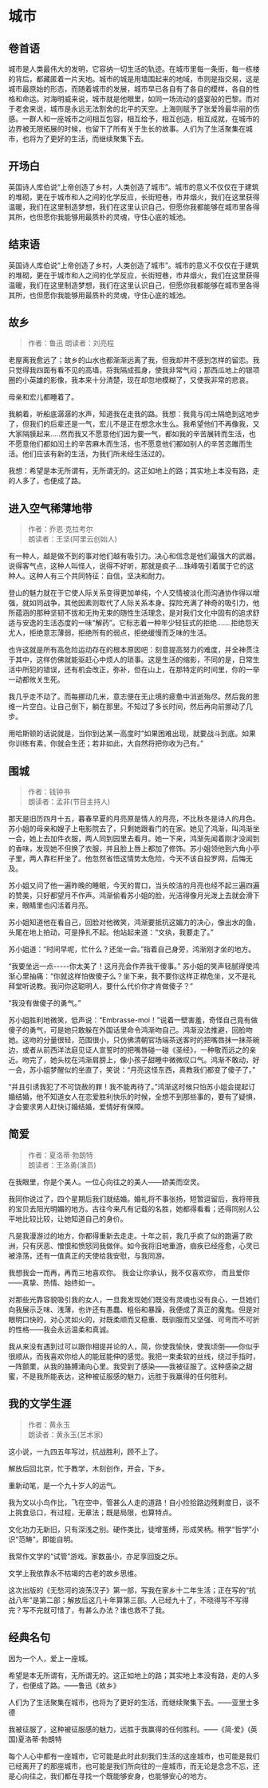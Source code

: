 # 城市

## 卷首语

城市是人类最伟大的发明，它容纳一切生活的轨迹。在城市里每一条街，每一栋楼的背后，都藏匿着一片天地。城市的城是用墙围起来的地域，市则是指交易，这是城市最原始的形态，而随着城市的发展，城市早已各自有了各自的模样，各自的性格和命运。对海明威来说，城市就是他眼里，如同一场流动的盛宴般的巴黎。而对于老舍来说，城市是永远无法割舍的北平的天空。上海则赋予了张爱玲最华丽的伤感。一群人和一座城市之间相互包容，相互给予，相互创造，相互成就，在城市的边界被无限拓展的时候，也留下了所有关于生长的故事。人们为了生活聚集在城市，也将为了更好的生活，而继续聚集下去。

## 开场白

英国诗人库伯说“上帝创造了乡村，人类创造了城市”。城市的意义不仅仅在于建筑的堆砌，更在于城市和人之间的化学反应，长街短巷，市井烟火，我们在这里获得温暖，我们在这里制造梦想，我们在这里认识自己，但愿你我都能够在城市里各得其所，也但愿你我能够用最质朴的灵魂，守住心底的城池。

## 结束语

英国诗人库伯说“上帝创造了乡村，人类创造了城市”。城市的意义不仅仅在于建筑的堆砌，更在于城市和人之间的化学反应，长街短巷，市井烟火，我们在这里获得温暖，我们在这里制造梦想，我们在这里认识自己，但愿你我都能够在城市里各得其所，也但愿你我能够用最质朴的灵魂，守住心底的城池。

## 故乡

> 作者：鲁迅	
> 朗读者：刘亮程	

老屋离我愈远了；故乡的山水也都渐渐远离了我，但我却并不感到怎样的留恋。我只觉得我四面有看不见的高墙，将我隔成孤身，使我非常气闷；那西瓜地上的银项圈的小英雄的影像，我本来十分清楚，现在却忽地模糊了，又使我非常的悲哀。

母亲和宏儿都睡着了。

我躺着，听船底潺潺的水声，知道我在走我的路。我想：我竟与闰土隔绝到这地步了，但我们的后辈还是一气，宏儿不是正在想念水生么。我希望他们不再像我，又大家隔膜起来.....然而我又不愿意他们因为要一气，都如我的辛苦展转而生活，也不愿意他们都如闰土的辛苦麻木而生活，也不愿意他们都如别人的辛苦恣雎而生活。他们应该有新的生活，为我们所未经生活过的。

我想：希望是本无所谓有，无所谓无的。这正如地上的路；其实地上本没有路，走的人多了，也便成了路。

## 进入空气稀薄地带

> 作者：乔恩·克拉考尔	
> 朗读者：王坚(阿里云创始人)	

有一种人，越是做不到的事对他们越有吸引力。决心和信念是他们最强大的武器。说得客气点，这种人叫怪人，说得不好听，那就是疯子....珠峰吸引着属于它的这种人。这种人有三个共同特征：自信，坚决和耐力。

登山的魅力就在于它使人际关系变得更加单纯，个人交情被淡化而沟通协作得以增强，就如同战争，其他因素则取代了人际关系本身。探险充满了神奇的吸引力，他所蕴涵的那种坚韧不拔和无拘无束的随性生活理念，是对我们文化中固有的追求舒适与安逸的生活态度的一味“解药”。它标志着一种年少轻狂式的拒绝.......拒绝怨天尤人，拒绝意志薄弱，拒绝所有的弱点，拒绝缓慢而乏味的生活。

也许这就是所有高危险运动存在的根本原因吧：刻意提高努力的难度，并全神贯注于其中，这样仿佛就能驱赶心中烦人的琐事。这是生活的缩影，不同的是，日常生活中所犯的错误，还有机会改正，弥补，但在山上，在那特定的时间里，你的一举一动都攸关生死。

我几乎走不动了。而每挪动几米，意志便在无止境的疲惫中消逝殆尽。然后我的思维一片空白。让自己倒下，躺在那里。不知过了多长时间，然后再向前挪动了几步。

用哈斯顿的话说就是，当你到达某一高度时“如果困难出现，就要战斗到底。如果你训练有素，你就会生还；若非如此，大自然将把你收为己有。”

## 围城

> 作者：钱钟书	
> 朗读者：孟非(节目主持人)	

那天是旧历四月十五，暮春早夏的月亮原是情人的月亮，不比秋冬是诗人的月色。苏小姐的母亲和嫂子上电影院去了，只剩她跟看门的在家。她见了鸿渐，叫鸿渐坐一会，她上去加件衣服，两人同到园里去看月。她一下来，鸿渐先闻着刚才没闻到的香味，发现她不但换了衣服，并且脸上唇上都加了修饰。苏小姐领他到六角小亭子里，两人靠栏杆坐了。他忽然省悟这情势太危险，今天不该自投罗网，后悔无及。

苏小姐又问了他一遍昨晚的睡眠，今天的胃口，当头皎洁的月亮也经不起三遍四遍的赞美，只好都望月不作声。鸿渐偷看苏小姐的脸，光洁得像月光泼上去就会滑下来，眼睛里也闪活着月亮。

苏小姐知道他在看自己，回脸对他微笑，鸿渐要抵抗这媚力的决心，像出水的鱼，头尾在地上拍动，可是挣扎不起。他站起来道：“文纨，我要走了。”

苏小姐道：“时间早呢，忙什么？还坐一会。”指着自己身旁，鸿渐刚才坐的地方。

“我要坐远一点-----你太美了！这月亮会作弄我干傻事。”
苏小姐的笑声轻腻得使鸿渐心里抽痛：“你就这样怕做傻子么？坐下来，我不要你这样正襟危坐，又不是礼拜堂听说教。我问你这聪明人，要什么代价你才肯做傻子？”

“我没有做傻子的勇气。”

苏小姐胜利地微笑，低声说：“Embrasse-moi！”说着一壁害羞，奇怪自己竟有做傻子的勇气，可是她只敢躲在外国话里命令鸿渐吻自己。鸿渐没法推避，回脸吻她。这吻的分量很轻，范围很小，只仿佛清朝官场端茶送客时的把嘴唇抹一抹茶碗边，或者从前西洋法庭见证人宣誓时的把嘴唇碰一碰《圣经》，一种敬而远之的亲近。吻完了，她头枕在鸿渐肩膀上，像小孩子甜睡中微微叹口气。鸿渐不敢动，好一会，苏小姐梦醒似的坐直了，笑说：“月亮这怪东西，真教我们都变了傻子了。”

“并且引诱我犯了不可饶赦的罪！我不能再待了。”鸿渐这时候只怕苏小姐会提起订婚结婚，他不知道女人在恋爱胜利快乐的时候，全想不到那些事的，要有了疑惧，才会要求男人赶快订婚结婚，爱情好有保障。

## 简爱

> 作者：夏洛蒂·勃朗特	
> 朗读者：王洛勇(演员)	

在我眼里，你是个美人。一位心向往之的美人——娇美而空灵。 

我同你说过了，四个星期后我们就结婚。婚礼将不事张扬，短暂逗留后，我将带我的宝贝去阳光明媚的地方。古往今来凡有记载的名胜，她都得看看；还得同别人公平地比较比较，让她知道自己的身价。 

凡是我漫游过的地方，你都得重新去走走。十年之前，我几乎疯了似的跑遍了欧洲，只有厌恶、憎恨和愤怒同我做伴。如今我将旧地重游，痼疾已经痊愈，心灵已被涤荡，还有一值真正的天使给我安慰，与我同游。 

我想我会一而再，再而三地喜欢你。 我会让你承认，我不仅喜欢你， 而且爱你——真挚、热情、始终如一。

对那些光靠容貌吸引我的女人，一旦我发现她们既没有灵魂也没有良心，一旦她们向我展示乏味、浅薄，也许还有愚蠢、粗俗和暴躁，我便成了真正的魔鬼。但是对眼明口快的，对心灵如火的，对既柔顺而又稳重、既驯服而又坚强、可弯而不可折的性格——我会永远温柔和真诚。 

我从来没有遇到过可以跟你相提并论的人，简，你使我愉快，使我顷倒——你似乎很顺从，而我喜欢你给人的能屈能伸的感觉。我把一束柔软的丝线，绕过手指时，一阵颤栗，从我的胳膊涌向心里。我受到了感染——我被征服了。这种感染之甜蜜，不是我所能表达，这种被征服感的魅力，远胜于我赢得的任何胜利。

## 我的文学生涯

> 作者：黄永玉	
> 朗读者：黄永玉(艺术家)	

这小说，一九四五年写过，抗战胜利，顾不上了。

解放后回北京，忙于教学，木刻创作，开会，下乡。

重新动笔，是一个九十岁人的运气。

我为文以小鸟作比，飞在空中，管甚么人走的道路！自小捡拾路边残剩度日，谈不上挑食忌口，有过程，无章法；既是局限，也算特点。

文化功力无新旧，只有深浅之别。硬作类比，徒增茧缚，形成笑柄。稍学“哲学”小识“范畴”，即能自明。

我常作文学的“试管”游戏。家数虽小，亦足享回旋之乐。

文学上我依靠永不枯竭的古老的故乡思维。

这次出版的《无愁河的浪荡汉子》第一部，写我在家乡十二年生活；正在写的“抗战八年”是第二部；解放后这几十年算第三部。人已经九十了，不晓得写不写得完？写不完就可惜了，有甚么办法？谁也救不了我。

## 经典名句

因为一个人，爱上一座城。

希望是本无所谓有，无所谓无的。这正如地上的路；其实地上本没有路，走的人多了，也便成了路。——鲁迅《故乡》

人们为了生活聚集在城市，也将为了更好的生活，而继续聚集下去。——亚里士多德

我被征服了，这种被征服感的魅力，远胜于我赢得的任何胜利。——《简·爱》(英国)夏洛蒂·勃朗特

每个人心中都有一座城市，它可能是此时此刻我们生活的这座城市，也可能是我们已经离开了的那座城市，也可能是我们所向往的一座城市，而无论是念念不忘，还是心向往之，我们都在寻找一个既能够安身，也能够安心的地方。
